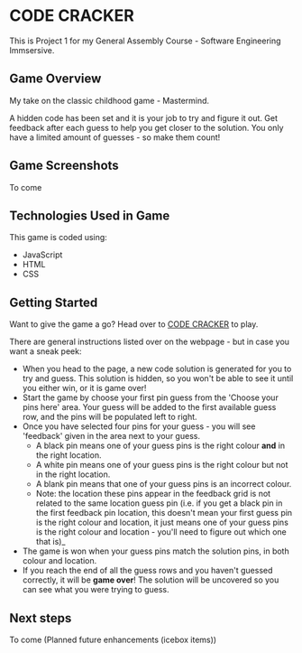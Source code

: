 # CODE CRACKER

This is Project 1 for my General Assembly Course - Software Engineering Immsersive.

## Game Overview

My take on the classic childhood game - Mastermind.

A hidden code has been set and it is your job to try and figure it out. Get feedback after each guess to help you get closer to the solution. You only have a limited amount of guesses - so make them count!

## Game Screenshots

To come

## Technologies Used in Game

This game is coded using:

-   JavaScript
-   HTML
-   CSS

## Getting Started

Want to give the game a go? Head over to [CODE CRACKER](https://meg-coningsby.github.io/mastermind-game-project1/) to play.

There are general instructions listed over on the webpage - but in case you want a sneak peek:

-   When you head to the page, a new code solution is generated for you to try and guess. This solution is hidden, so you won't be able to see it until you either win, or it is game over!
-   Start the game by choose your first pin guess from the 'Choose your pins here' area. Your guess will be added to the first available guess row, and the pins will be populated left to right.
-   Once you have selected four pins for your guess - you will see 'feedback' given in the area next to your guess.
    -   A black pin means one of your guess pins is the right colour **and** in the right location.
    -   A white pin means one of your guess pins is the right colour but not in the right location.
    -   A blank pin means that one of your guess pins is an incorrect colour.
    -   Note: the location these pins appear in the feedback grid is not related to the same location guess pin (i.e. if you get a black pin in the first feedback pin location, this doesn't mean your first guess pin is the right colour and location, it just means one of your guess pins is the right colour and location - you'll need to figure out which one that is)\_
-   The game is won when your guess pins match the solution pins, in both colour and location.
-   If you reach the end of all the guess rows and you haven't guessed correctly, it will be **game over**! The solution will be uncovered so you can see what you were trying to guess.

## Next steps

To come (Planned future enhancements (icebox items))
